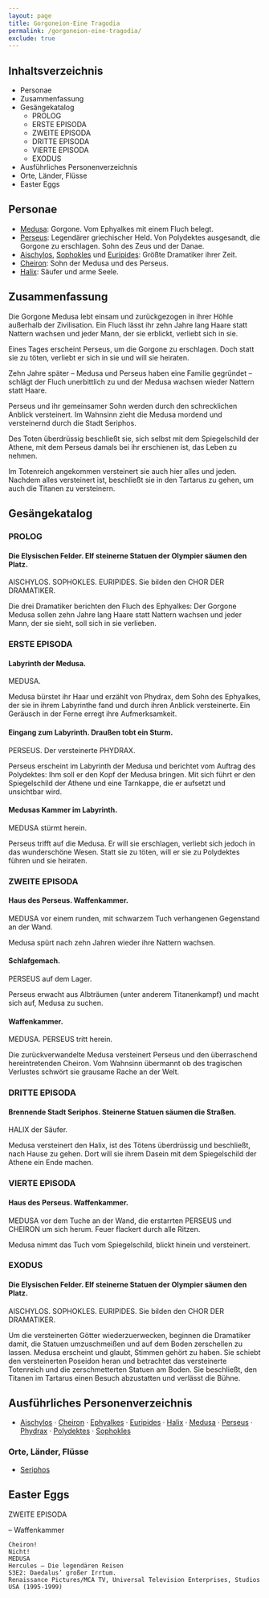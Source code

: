 ```yaml
---
layout: page
title: Gorgoneion-Eine Tragodia
permalink: /gorgoneion-eine-tragodia/
exclude: true
---
```


## Inhaltsverzeichnis
* Personae
* Zusammenfassung
* Gesängekatalog
  * PROLOG
  * ERSTE EPISODA
  * ZWEITE EPISODA
  * DRITTE EPISODA
  * VIERTE EPISODA
  * EXODUS
* Ausführliches Personenverzeichnis
* Orte, Länder, Flüsse
* Easter Eggs

## Personae

* [Medusa](/medusa/): Gorgone. Vom Ephyalkes mit einem Fluch belegt.
* [Perseus](/perseus/): Legendärer griechischer Held. Von Polydektes ausgesandt, die Gorgone zu erschlagen. Sohn des Zeus und der Danae.
* [Aischylos](/aischylos/), [Sophokles](/sophokles/) und [Euripides](/euripides/): Größte Dramatiker ihrer Zeit.
* [Cheiron](/cheiron/): Sohn der Medusa und des Perseus.
* [Halix](/halix/): Säufer und arme Seele.

## Zusammenfassung

Die Gorgone Medusa lebt einsam und zurückgezogen in ihrer Höhle außerhalb der Zivilisation. Ein Fluch lässt ihr zehn Jahre lang Haare statt Nattern wachsen und jeder Mann, der sie erblickt, verliebt sich in sie.

Eines Tages erscheint Perseus, um die Gorgone zu erschlagen. Doch statt sie zu töten, verliebt er sich in sie und will sie heiraten.

Zehn Jahre später – Medusa und Perseus haben eine Familie gegründet – schlägt der Fluch unerbittlich zu und der Medusa wachsen wieder Nattern statt Haare.

Perseus und ihr gemeinsamer Sohn werden durch den schrecklichen Anblick versteinert. Im Wahnsinn zieht die Medusa mordend und versteinernd durch die Stadt Seriphos.

Des Toten überdrüssig beschließt sie, sich selbst mit dem Spiegelschild der Athene, mit dem Perseus damals bei ihr erschienen ist, das Leben zu nehmen.

Im Totenreich angekommen versteinert sie auch hier alles und jeden. Nachdem alles versteinert ist, beschließt sie in den Tartarus zu gehen, um auch die Titanen zu versteinern.

## Gesängekatalog
### PROLOG
#### Die Elysischen Felder. Elf steinerne Statuen der Olympier säumen den Platz.

AISCHYLOS. SOPHOKLES. EURIPIDES. Sie bilden den CHOR DER DRAMATIKER.

Die drei Dramatiker berichten den Fluch des Ephyalkes: Der Gorgone Medusa sollen zehn Jahre lang Haare statt Nattern wachsen und jeder Mann, der sie sieht, soll sich in sie verlieben.

### ERSTE EPISODA
#### Labyrinth der Medusa.

MEDUSA.

Medusa bürstet ihr Haar und erzählt von Phydrax, dem Sohn des Ephyalkes, der sie in ihrem Labyrinthe fand und durch ihren Anblick versteinerte. Ein Geräusch in der Ferne erregt ihre Aufmerksamkeit.

#### Eingang zum Labyrinth. Draußen tobt ein Sturm.

PERSEUS. Der versteinerte PHYDRAX.

Perseus erscheint im Labyrinth der Medusa und berichtet vom Auftrag des Polydektes: Ihm soll er den Kopf der Medusa bringen. Mit sich führt er den Spiegelschild der Athene und eine Tarnkappe, die er aufsetzt und unsichtbar wird.

#### Medusas Kammer im Labyrinth.

MEDUSA stürmt herein.

Perseus trifft auf die Medusa. Er will sie erschlagen, verliebt sich jedoch in das wunderschöne Wesen. Statt sie zu töten, will er sie zu Polydektes führen und sie heiraten.

### ZWEITE EPISODA
#### Haus des Perseus. Waffenkammer.

MEDUSA vor einem runden, mit schwarzem Tuch verhangenen Gegenstand an der Wand.

Medusa spürt nach zehn Jahren wieder ihre Nattern wachsen.

#### Schlafgemach.

PERSEUS auf dem Lager.

Perseus erwacht aus Albträumen (unter anderem Titanenkampf) und macht sich auf, Medusa zu suchen.

#### Waffenkammer.

MEDUSA. PERSEUS tritt herein.

Die zurückverwandelte Medusa versteinert Perseus und den überraschend hereintretenden Cheiron. Vom Wahnsinn übermannt ob des tragischen Verlustes schwört sie grausame Rache an der Welt.

### DRITTE EPISODA
#### Brennende Stadt Seriphos. Steinerne Statuen säumen die Straßen.

HALIX der Säufer.

Medusa versteinert den Halix, ist des Tötens überdrüssig und beschließt, nach Hause zu gehen. Dort will sie ihrem Dasein mit dem Spiegelschild der Athene ein Ende machen.

### VIERTE EPISODA
#### Haus des Perseus. Waffenkammer.

MEDUSA vor dem Tuche an der Wand, die erstarrten PERSEUS und CHEIRON um sich herum. Feuer flackert durch alle Ritzen.

Medusa nimmt das Tuch vom Spiegelschild, blickt hinein und versteinert.

### EXODUS
#### Die Elysischen Felder. Elf steinerne Statuen der Olympier säumen den Platz.

AISCHYLOS. SOPHOKLES. EURIPIDES. Sie bilden den CHOR DER DRAMATIKER.

Um die versteinerten Götter wiederzuerwecken, beginnen die Dramatiker damit, die Statuen umzuschmeißen und auf dem Boden zerschellen zu lassen. Medusa erscheint und glaubt, Stimmen gehört zu haben. Sie schiebt den versteinerten Poseidon heran und betrachtet das versteinerte Totenreich und die zerschmetterten Statuen am Boden. Sie beschließt, den Titanen im Tartarus einen Besuch abzustatten und verlässt die Bühne.

## Ausführliches Personenverzeichnis

* [Aischylos](/aischylos/) · [Cheiron](/cheiron/) · [Ephyalkes](/ephyalkes/) · [Euripides](/euripides/) · [Halix](/halix/) · [Medusa](/medusa/) · [Perseus](/perseus/) · [Phydrax](/phydrax/) · [Polydektes](/polydektes/) · [Sophokles](/sophokles/)

### Orte, Länder, Flüsse

* [Seriphos](/seriphos/)

## Easter Eggs

ZWEITE EPISODA

– Waffenkammer

    Cheiron!
    Nicht!
    MEDUSA
    Hercules – Die legendären Reisen
    S3E2: Daedalus’ großer Irrtum.
    Renaissance Pictures/MCA TV, Universal Television Enterprises, Studios USA (1995-1999)
